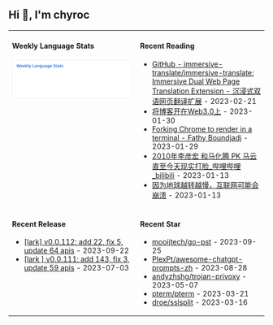## Hi 👋, I'm chyroc

<table width="960px">
<tr>
<td valign="top" width="50%">

#### Weekly Language Stats

![](./images/wakatime_weekly_language_stats.svg)
</td>
<td valign="top" width="50%">

#### Recent Reading

* <a href='https://github.com/immersive-translate/immersive-translate' target='_black'>GitHub - immersive-translate/immersive-translate: Immersive Dual Web Page Translation Extension - 沉浸式双语网页翻译扩展</a> - 2023-02-21
* <a href='https://outti.me/6FE23FD0-22F4-4BDE-9F2B-72C0E5180C2C/' target='_black'>将博客开在Web3.0上</a> - 2023-01-30
* <a href='https://fathy.fr/carbonyl' target='_black'>Forking Chrome to render in a terminal - Fathy Boundjadj</a> - 2023-01-29
* <a href='https://www.bilibili.com/video/BV1dz411B7xk/' target='_black'>2010年李彦宏 和马化腾  PK  马云   直至今天现实打脸_哔哩哔哩_bilibili</a> - 2023-01-13
* <a href='https://mp.weixin.qq.com/s/nT0AGtxqCNGR_jwRp_Y63g' target='_black'>因为地球越转越慢，互联网可能会崩溃</a> - 2023-01-13

</td>
</tr>
<tr>
<td valign="top" width="50%">

#### Recent Release

* <a href='https://github.com/chyroc/lark/releases/tag/v0.0.112' target='_black'>[lark] v0.0.112: add 22, fix 5, update 64 apis</a> - 2023-09-22
* <a href='https://github.com/chyroc/lark/releases/tag/v0.0.111' target='_black'>[lark ] v0.0.111: add 143, fix 3, update 59 apis</a> - 2023-07-03

</td>
<td valign="top" width="50%">

#### Recent Star

* <a href='https://github.com/mooijtech/go-pst' target='_black'>mooijtech/go-pst</a> - 2023-09-25
* <a href='https://github.com/PlexPt/awesome-chatgpt-prompts-zh' target='_black'>PlexPt/awesome-chatgpt-prompts-zh</a> - 2023-08-28
* <a href='https://github.com/andyzhshg/trojan-privoxy' target='_black'>andyzhshg/trojan-privoxy</a> - 2023-05-07
* <a href='https://github.com/pterm/pterm' target='_black'>pterm/pterm</a> - 2023-03-21
* <a href='https://github.com/droe/sslsplit' target='_black'>droe/sslsplit</a> - 2023-03-16

</td>
</tr>
</table>
